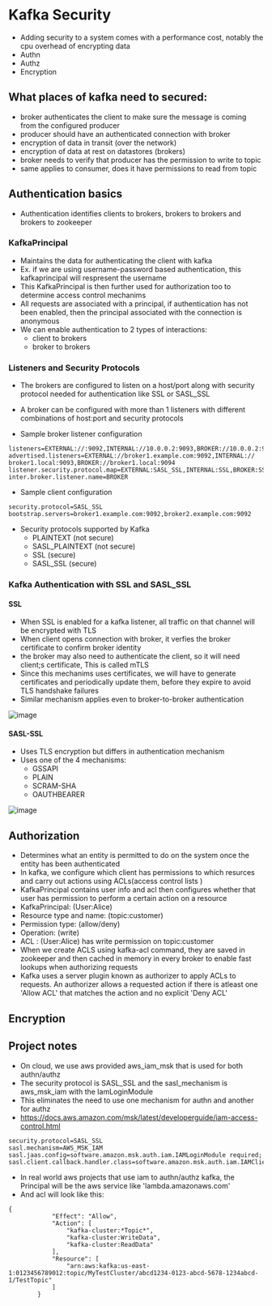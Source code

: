 # Kafka Security

- Adding security to a system comes with a performance cost, notably the cpu overhead of encrypting data
- Authn
- Authz
- Encryption

## What places of kafka need to secured:
- broker authenticates the client to make sure the message is coming from the configured producer
- producer should have an authenticated connection with broker
- encryption of data in transit (over the network)
- encryption of data at rest on datastores (brokers)
- broker needs to verify that producer has the permission to write to topic
- same applies to consumer, does it have permissions to read from topic

 ## Authentication basics
 - Authentication identifies clients to brokers, brokers to brokers and brokers to zookeeper

 ### KafkaPrincipal
 - Maintains the data for authenticating the client with kafka
 - Ex. if we are using username-password based authentication, this kafkaprincipal will respresent the username
 - This KafkaPrincipal is then further used for authorization too to determine access control mechanims
 - All requests are associated with a principal, if authentication has not been enabled, then the principal associated with the connection is anonymous
 - We can enable authentication to 2 types of interactions:
   -  client to brokers
   -  broker to brokers
  
###  Listeners and Security Protocols
- The brokers are configured to listen on a host/port along with security protocol needed for authentication like SSL or SASL_SSL
- A broker can be configured with more than 1 listeners with different combinations of host:port and security protocols

- Sample broker listener configuration

```
listeners=EXTERNAL://:9092,INTERNAL://10.0.0.2:9093,BROKER://10.0.0.2:9094
advertised.listeners=EXTERNAL://broker1.example.com:9092,INTERNAL:// broker1.local:9093,BROKER://broker1.local:9094
listener.security.protocol.map=EXTERNAL:SASL_SSL,INTERNAL:SSL,BROKER:SSL 
inter.broker.listener.name=BROKER
```
- Sample client configuration
```
security.protocol=SASL_SSL
bootstrap.servers=broker1.example.com:9092,broker2.example.com:9092
```  
- Security protocols supported by Kafka
  - PLAINTEXT (not secure)
  - SASL_PLAINTEXT (not secure)
  - SSL (secure)
  - SASL_SSL (secure)
 
### Kafka Authentication with SSL and SASL_SSL

#### SSL
- When SSL is enabled for a kafka listener, all traffic on that channel will be encrypted with TLS
- When client opens connection with broker, it verfies the broker certificate to confirm broker identity
- the broker may also need to authenticate the client, so it will need client;s certificate, This is called mTLS
- Since this mechanims uses certificates, we will have to generate certificates and periodically update them, before they expire to avoid TLS handshake failures
- Similar mechanism applies even to broker-to-broker authentication

![image](https://github.com/soniamartis/kafka/assets/12456295/fd7bf4d7-07d6-44cd-8dde-7e38cdba8c15)

#### SASL-SSL
- Uses TLS encryption but differs in authentication mechanism
- Uses one of the 4 mechanisms:
   - GSSAPI
   - PLAIN
   - SCRAM-SHA
   - OAUTHBEARER
 
 ![image](https://github.com/soniamartis/kafka/assets/12456295/25bdb973-f6db-4c8e-8b41-16f22f3440f6)

 ## Authorization

- Determines what an entity is permitted to do on the system once the entity has been authenticated
- In kafka, we configure which client has permissions to which resurces and carry out actions using ACLs(access control lists )
- KafkaPrincipal contains user info and acl then configures whether that user has permission to perform a certain action on a resource
- KafkaPrincipal: (User:Alice)
- Resource type and name: (topic:customer)
- Permission type: (allow/deny)
- Operation: (write)
- ACL : (User:Alice) has write permission on topic:customer
- When we create ACLS using kafka-acl command, they are saved in zookeeper and then cached in memory in every broker to enable fast lookups when authorizing requests
- Kafka uses a server plugin known as authorizer to apply ACLs to requests. An authorizer allows a requested action if there is atleast one 'Allow ACL' that matches the action and no explicit 'Deny ACL'


## Encryption



## Project notes
- On cloud, we use aws provided aws_iam_msk that is used for both authn/authz
- The security protocol is SASL_SSL and the sasl_mechanism is aws_msk_iam with the IamLoginModule
- This eliminates the need to use one mechanism for authn and another for authz
- https://docs.aws.amazon.com/msk/latest/developerguide/iam-access-control.html

```
security.protocol=SASL_SSL
sasl.mechanism=AWS_MSK_IAM
sasl.jaas.config=software.amazon.msk.auth.iam.IAMLoginModule required;
sasl.client.callback.handler.class=software.amazon.msk.auth.iam.IAMClientCallbackHandler
```
- In real world aws projects that use iam to authn/authz kafka, the Principal will be the aws service like 'lambda.amazonaws.com'
- And acl will look like this:
```
{
            "Effect": "Allow",
            "Action": [
                "kafka-cluster:*Topic*",
                "kafka-cluster:WriteData",
                "kafka-cluster:ReadData"
            ],
            "Resource": [
                "arn:aws:kafka:us-east-1:0123456789012:topic/MyTestCluster/abcd1234-0123-abcd-5678-1234abcd-1/TestTopic"
            ]
        }
```
